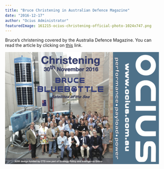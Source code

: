 ```yaml
---
title: "Bruce Christening in Australian Defence Magazine"
date: "2016-12-17"
author: "Ocius Administrator"
featuredImage: 161215-ocius-christening-official-photo-1024x747.png
---
```


Bruce’s christening covered by the Australia Defence Magazine. You can read the article by clicking on <span style="text-decoration: underline; color: #0000ff;">[this](http://www.australiandefence.com.au/news/ocius-bluebottle-usv-set-for-trials)</span> link.

![OCIUS Christening Official Photo](./161215-ocius-christening-official-photo-1024x747.png)
